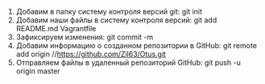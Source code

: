 1) Добавим в папку систему контроля версий git: git init
2) Добавим наши файлы в систему контроля версий: git add README.md Vagrantfile
3) Зафиксируем изменения: git commit -m
4) Добавим информацию о созданном репозитории в GitHub: git remote add origin //https://github.com/Zil63/Otus.git
5) Отправляем файлы в удаленный репозиторий GitHub: git push -u origin master

